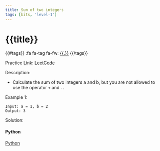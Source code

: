 ```yaml
---
title: Sum of two integers
tags: [bits, 'level-1']
---
```


# {{title}}

{{#tags}}
:fa fa-tag fa-fw: [{{.}}]({{tagspath}}/{{.}})
{{/tags}}


Practice Link: [LeetCode](https://leetcode.com/problems/sum-of-two-integers/)

Description:

- Calculate the sum of two integers a and b, but you are not allowed to use the operator `+` and `-`.

Example 1:

```text
Input: a = 1, b = 2
Output: 3
```

Solution:

<!-- tabs:start -->
#### **Python**

[Python](../pycode/binary/sum-of-two-integers.py ':include :type=code')
<!-- tabs:end -->
